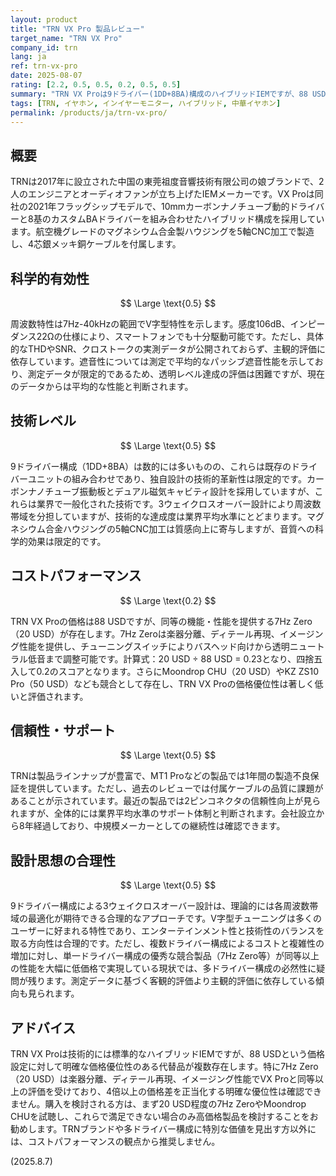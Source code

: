 ```yaml
---
layout: product
title: "TRN VX Pro 製品レビュー"
target_name: "TRN VX Pro"
company_id: trn
lang: ja
ref: trn-vx-pro
date: 2025-08-07
rating: [2.2, 0.5, 0.5, 0.2, 0.5, 0.5]
summary: "TRN VX Proは9ドライバー(1DD+8BA)構成のハイブリッドIEMですが、88 USDの価格に対して7Hz Zero（20 USD）などの低価格競合製品が同等の機能・性能を20 USD程度で提供しているため、コストパフォーマンスが劣ります。"
tags: [TRN, イヤホン, インイヤーモニター, ハイブリッド, 中華イヤホン]
permalink: /products/ja/trn-vx-pro/
---
```

## 概要

TRNは2017年に設立された中国の東莞祖度音響技術有限公司の娘ブランドで、2人のエンジニアとオーディオファンが立ち上げたIEMメーカーです。VX Proは同社の2021年フラッグシップモデルで、10mmカーボンナノチューブ動的ドライバーと8基のカスタムBAドライバーを組み合わせたハイブリッド構成を採用しています。航空機グレードのマグネシウム合金製ハウジングを5軸CNC加工で製造し、4芯銀メッキ銅ケーブルを付属します。

## 科学的有効性

$$ \Large \text{0.5} $$

周波数特性は7Hz-40kHzの範囲でV字型特性を示します。感度106dB、インピーダンス22Ωの仕様により、スマートフォンでも十分駆動可能です。ただし、具体的なTHDやSNR、クロストークの実測データが公開されておらず、主観的評価に依存しています。遮音性については測定で平均的なパッシブ遮音性能を示しており、測定データが限定的であるため、透明レベル達成の評価は困難ですが、現在のデータからは平均的な性能と判断されます。

## 技術レベル

$$ \Large \text{0.5} $$

9ドライバー構成（1DD+8BA）は数的には多いものの、これらは既存のドライバーユニットの組み合わせであり、独自設計の技術的革新性は限定的です。カーボンナノチューブ振動板とデュアル磁気キャビティ設計を採用していますが、これらは業界で一般化された技術です。3ウェイクロスオーバー設計により周波数帯域を分担していますが、技術的な達成度は業界平均水準にとどまります。マグネシウム合金ハウジングの5軸CNC加工は質感向上に寄与しますが、音質への科学的効果は限定的です。

## コストパフォーマンス

$$ \Large \text{0.2} $$

TRN VX Proの価格は88 USDですが、同等の機能・性能を提供する7Hz Zero（20 USD）が存在します。7Hz Zeroは楽器分離、ディテール再現、イメージング性能を提供し、チューニングスイッチによりバスヘッド向けから透明ニュートラル低音まで調整可能です。計算式：20 USD ÷ 88 USD = 0.23となり、四捨五入して0.2のスコアとなります。さらにMoondrop CHU（20 USD）やKZ ZS10 Pro（50 USD）なども競合として存在し、TRN VX Proの価格優位性は著しく低いと評価されます。

## 信頼性・サポート

$$ \Large \text{0.5} $$

TRNは製品ラインナップが豊富で、MT1 Proなどの製品では1年間の製造不良保証を提供しています。ただし、過去のレビューでは付属ケーブルの品質に課題があることが示されています。最近の製品では2ピンコネクタの信頼性向上が見られますが、全体的には業界平均水準のサポート体制と判断されます。会社設立から8年経過しており、中規模メーカーとしての継続性は確認できます。

## 設計思想の合理性

$$ \Large \text{0.5} $$

9ドライバー構成による3ウェイクロスオーバー設計は、理論的には各周波数帯域の最適化が期待できる合理的なアプローチです。V字型チューニングは多くのユーザーに好まれる特性であり、エンターテインメント性と技術性のバランスを取る方向性は合理的です。ただし、複数ドライバー構成によるコストと複雑性の増加に対し、単一ドライバー構成の優秀な競合製品（7Hz Zero等）が同等以上の性能を大幅に低価格で実現している現状では、多ドライバー構成の必然性に疑問が残ります。測定データに基づく客観的評価より主観的評価に依存している傾向も見られます。

## アドバイス

TRN VX Proは技術的には標準的なハイブリッドIEMですが、88 USDという価格設定に対して明確な価格優位性のある代替品が複数存在します。特に7Hz Zero（20 USD）は楽器分離、ディテール再現、イメージング性能でVX Proと同等以上の評価を受けており、4倍以上の価格差を正当化する明確な優位性は確認できません。購入を検討される方は、まず20 USD程度の7Hz ZeroやMoondrop CHUを試聴し、これらで満足できない場合のみ高価格製品を検討することをお勧めします。TRNブランドや多ドライバー構成に特別な価値を見出す方以外には、コストパフォーマンスの観点から推奨しません。

(2025.8.7)
